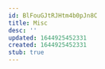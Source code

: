 ```yaml
---
id: BlFouGJtRJHtm4b0pJn8C
title: Misc
desc: ''
updated: 1644925452331
created: 1644925452331
stub: true
---
```


